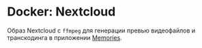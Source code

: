 # Docker: Nextcloud

Образ Nextcloud с `ffmpeg` для генерации превью видеофайлов и транскодинга в приложении [Memories](https://github.com/pulsejet/memories).
